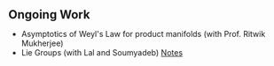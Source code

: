 <h1 id="ongoing work"></h1>

<h2 style="margin: 60px 0px 10px;">Ongoing Work</h2>
<ul>
<li>Asymptotics of Weyl's Law for product manifolds (with Prof. Ritwik Mukherjee)</li>
<li>Lie Groups (with Lal and Soumyadeb) <a href = "https://drive.google.com/file/d/1XyRW7Ahhhre6Q62PPQdtWej5dY4lOmmq/view?usp=sharing">Notes</a></li>
</ul>
